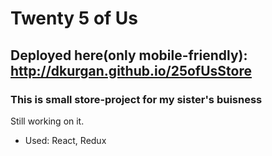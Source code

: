 # Twenty 5 of Us
## Deployed here(only mobile-friendly): http://dkurgan.github.io/25ofUsStore
### This is small store-project for my sister's buisness 

Still working on it.

* Used: React, Redux
